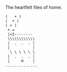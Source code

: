 The heartfelt files of home.

```
(   + )
(  + )
( + )
 + = 
 |<3--------
 \\\\\\\\\\\\
 |  .  .  . |
 |          |
  \ \ \ \ \ \
 |  .  .  . |
 |     H    |
..............
```
